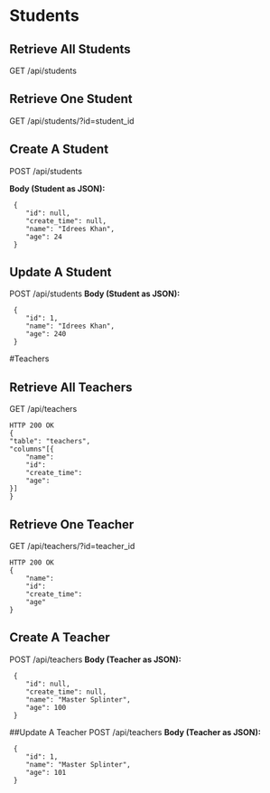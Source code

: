 # Students

## Retrieve All Students
GET     /api/students

## Retrieve One Student
GET     /api/students/?id=student_id

## Create A Student
POST    /api/students

__Body (Student as JSON):__
```
 {
    "id": null,
    "create_time": null,
    "name": "Idrees Khan",
    "age": 24
 }
```

## Update A Student
POST    /api/students
__Body (Student as JSON):__
```
 {
    "id": 1,
    "name": "Idrees Khan",
    "age": 240
 }
```
#Teachers

## Retrieve All Teachers
GET		/api/teachers
```
HTTP 200 OK
{
"table": "teachers",
"columns"[{
	"name": 
	"id": 
	"create_time":
	"age":
}]
}
```

## Retrieve One Teacher
GET		/api/teachers/?id=teacher_id
```
HTTP 200 OK
{
	"name":
	"id":
	"create_time":
	"age"	
}
```

## Create A Teacher
POST 	/api/teachers
__Body (Teacher as JSON):__
```
 {
    "id": null,
    "create_time": null,
    "name": "Master Splinter",
    "age": 100
 }
```
##Update A Teacher
POST 	/api/teachers
__Body (Teacher as JSON):__
```
 {
    "id": 1,
    "name": "Master Splinter",
    "age": 101
 }
```
